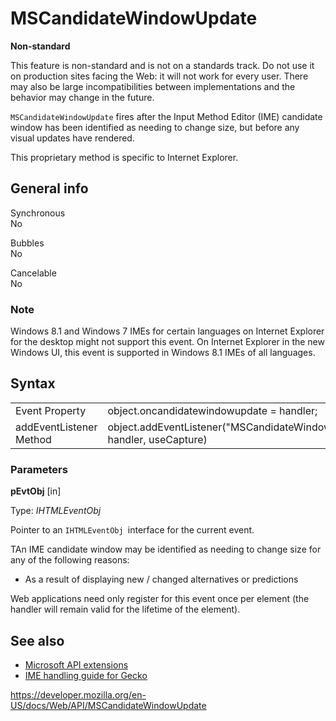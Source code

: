 # MSCandidateWindowUpdate

**Non-standard**

This feature is non-standard and is not on a standards track. Do not use it on production sites facing the Web: it will not work for every user. There may also be large incompatibilities between implementations and the behavior may change in the future.

`MSCandidateWindowUpdate` fires after the Input Method Editor (IME) candidate window has been identified as needing to change size, but before any visual updates have rendered.

This proprietary method is specific to Internet Explorer.

## General info

Synchronous  
No

Bubbles  
No

Cancelable  
No

### Note

Windows 8.1 and Windows 7 IMEs for certain languages on Internet Explorer for the desktop might not support this event. On Internet Explorer in the new Windows UI, this event is supported in Windows 8.1 IMEs of all languages.

## Syntax

<table><tbody><tr class="odd"><td>Event Property</td><td>object.oncandidatewindowupdate = handler;</td></tr><tr class="even"><td>addEventListener Method</td><td>object.addEventListener("MSCandidateWindowUpdate", handler, useCapture)</td></tr></tbody></table>

### Parameters

**pEvtObj** \[in\]

Type: _IHTMLEventObj_

Pointer to an `IHTMLEventObj `interface for the current event.

TAn IME candidate window may be identified as needing to change size for any of the following reasons:

- As a result of displaying new / changed alternatives or predictions

Web applications need only register for this event once per element (the handler will remain valid for the lifetime of the element).

## See also

- [Microsoft API extensions](microsoft_extensions)
- [IME handling guide for Gecko](https://developer.mozilla.org/en-US/docs/Mozilla/IME_handling_guide)

<a href="https://developer.mozilla.org/en-US/docs/Web/API/MSCandidateWindowUpdate" class="_attribution-link">https://developer.mozilla.org/en-US/docs/Web/API/MSCandidateWindowUpdate</a>
